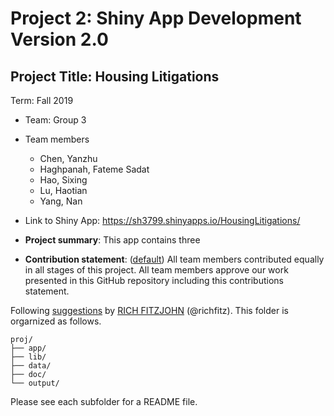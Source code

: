 # Project 2: Shiny App Development Version 2.0

## Project Title: Housing Litigations
Term: Fall 2019

+ Team: Group 3
+ Team members
	+ Chen, Yanzhu
	+ Haghpanah, Fateme Sadat
	+ Hao, Sixing
	+ Lu, Haotian
	+ Yang, Nan

+ Link to Shiny App: https://sh3799.shinyapps.io/HousingLitigations/

+ **Project summary**: This app contains three

+ **Contribution statement**: ([default](doc/a_note_on_contributions.md)) All team members contributed equally in all stages of this project. All team members approve our work presented in this GitHub repository including this contributions statement. 

Following [suggestions](http://nicercode.github.io/blog/2013-04-05-projects/) by [RICH FITZJOHN](http://nicercode.github.io/about/#Team) (@richfitz). This folder is orgarnized as follows.

```
proj/
├── app/
├── lib/
├── data/
├── doc/
└── output/
```

Please see each subfolder for a README file.

